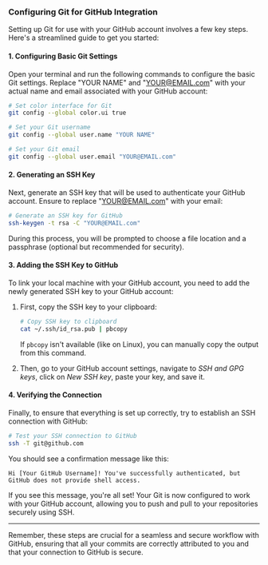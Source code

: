 ### Configuring Git for GitHub Integration

Setting up Git for use with your GitHub account involves a few key steps. Here's a streamlined guide to get you started:

#### 1. Configuring Basic Git Settings

Open your terminal and run the following commands to configure the basic Git settings. Replace "YOUR NAME" and "YOUR@EMAIL.com" with your actual name and email associated with your GitHub account:

```zsh
# Set color interface for Git
git config --global color.ui true

# Set your Git username
git config --global user.name "YOUR NAME"

# Set your Git email
git config --global user.email "YOUR@EMAIL.com"
```

#### 2. Generating an SSH Key

Next, generate an SSH key that will be used to authenticate your GitHub account. Ensure to replace "YOUR@EMAIL.com" with your email:

```zsh
# Generate an SSH key for GitHub
ssh-keygen -t rsa -C "YOUR@EMAIL.com"
```
During this process, you will be prompted to choose a file location and a passphrase (optional but recommended for security).

#### 3. Adding the SSH Key to GitHub

To link your local machine with your GitHub account, you need to add the newly generated SSH key to your GitHub account:

1. First, copy the SSH key to your clipboard:

   ```zsh
   # Copy SSH key to clipboard
   cat ~/.ssh/id_rsa.pub | pbcopy
   ```

   If `pbcopy` isn't available (like on Linux), you can manually copy the output from this command.

2. Then, go to your GitHub account settings, navigate to *SSH and GPG keys*, click on *New SSH key*, paste your key, and save it.

#### 4. Verifying the Connection

Finally, to ensure that everything is set up correctly, try to establish an SSH connection with GitHub:

```zsh
# Test your SSH connection to GitHub
ssh -T git@github.com
```

You should see a confirmation message like this:

```
Hi [Your GitHub Username]! You've successfully authenticated, but GitHub does not provide shell access.
```

If you see this message, you're all set! Your Git is now configured to work with your GitHub account, allowing you to push and pull to your repositories securely using SSH.

---

Remember, these steps are crucial for a seamless and secure workflow with GitHub, ensuring that all your commits are correctly attributed to you and that your connection to GitHub is secure.
